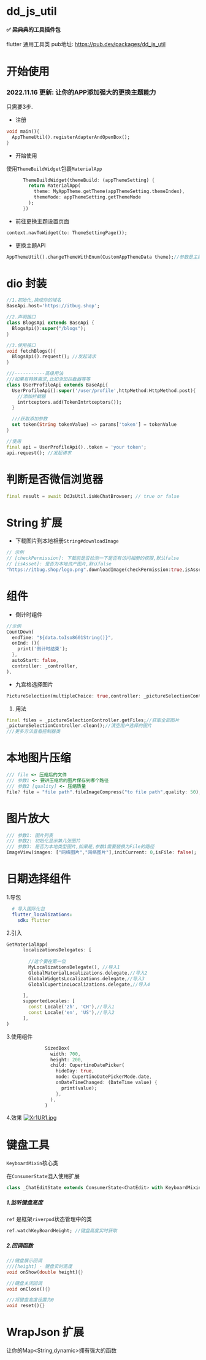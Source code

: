 # dd_js_util 
#### ✅ 梁典典的工具插件包




flutter 通用工具类
pub地址: <https://pub.dev/packages/dd_js_util>

# 开始使用

### 2022.11.16 更新: 让你的APP添加强大的更换主题能力

只需要3步.

* 注册
```dart
void main(){
  AppThemeUtil().registerAdapterAndOpenBox();
}
```

* 开始使用

使用`ThemeBuildWidget`包裹`MaterialApp`
```dart
      ThemeBuildWidget(themeBuild: (appThemeSetting) {
        return MaterialApp(
          theme: MyAppTheme.getTheme(appThemeSetting.themeIndex),
          themeMode: appThemeSetting.getThemeMode
        );
      })
```

* 前往更换主题设置页面
```dart
context.navToWidget(to: ThemeSettingPage());
```

* 更换主题API
```dart
AppThemeUtil().changeThemeWithEnum(CustomAppThemeData theme);//参数是主题枚举
```

# dio 封装

```dart
//1.初始化,换成你的域名
BaseApi.host='https://itbug.shop';

//2.声明接口
class BlogsApi extends BaseApi {
  BlogsApi():super("/blogs");
}

//3.使用接口
void fetchBlogs(){
  BlogsApi().request(); //发起请求
}

///-----------高级用法
///如果有特殊需求,比如添加拦截器等等
class UserProfileApi extends BaseApi{
  UserProfileApi():super('/user/profile',httpMethod:HttpMethod.post){
    //添加拦截器
    intrtceptors.add(TokenIntrtceptors());
  }

  ///获取添加参数
  set token(String tokenValue) => params['token'] = tokenValue
}

//使用
final api = UserProfileApi()..token = 'your token';
api.request(); //发起请求
```

# 判断是否微信浏览器

```dart
final result = await DdJsUtil.isWeChatBrowser; // true or false
```

# String 扩展

* 下载图片到本地相册`String#downloadImage`

```dart
// 示例
// [checkPermission]: 下载前是否检测一下是否有访问相册的权限,默认false
// [isAsset]: 是否为本地资产图片,默认false
"https://itbug.shop/logo.png".downloadImage(checkPermission:true,isAsset:false);
```

# 组件

* 倒计时组件

```dart
//示例
CountDown(
  endTime: "${data.toIso8601String()}",
  onEnd: (){
    print('倒计时结束');
  },
  autoStart: false,
  controller: _controller,
),
```

* 九宫格选择图片

```dart
PictureSelection(multipleChoice: true,controller: _pictureSelectionController,),
```

1) 用法

```dart
final files = _pictureSelectionController.getFiles;//获取全部图片
_pictureSelectionController.clean();//清空用户选择的图片
///更多方法查看控制器类
```

# 本地图片压缩

```dart
/// file <- 压缩后的文件
/// 参数1 <- 要讲压缩后的图片保存到哪个路径
/// 参数2 [quality] <- 压缩质量
File? file = "file path".fileImageCompress("to file path",quality: 50);
```

# 图片放大

```dart
/// 参数1: 图片列表
/// 参数2: 初始化显示第几张图片
/// 参数3: 是否为本地类型图片,如果是,参数1需要替换为File的路径
ImageView(images: ["网络图片","网络图片"],initCurrent: 0,isFile: false);
```

# 日期选择组件

1.导包

```yaml
  # 导入国际化包
  flutter_localizations:
    sdk: flutter
```

2.引入

```dart
GetMaterialApp(
      localizationsDelegates: [
        
        //这个要在第一位
        MyLocalizationsDelegate(), //导入1
        GlobalMaterialLocalizations.delegate,//导入2
        GlobalWidgetsLocalizations.delegate,//导入3
        GlobalCupertinoLocalizations.delegate,//导入4

      ],
      supportedLocales: [
        const Locale('zh', 'CH'),//导入1
        const Locale('en', 'US'),//导入2
      ],
)
```

3.使用组件

```dart
              SizedBox(
                width: 700,
                height: 200,
                child: CupertinoDatePicker(
                  hideDay: true,
                  mode: CupertinoDatePickerMode.date,
                  onDateTimeChanged: (DateTime value) {
                    print(value);
                  },
                ),
              )
```

4.效果
[![Xr1UR1.jpg](https://s1.ax1x.com/2022/06/08/Xr1UR1.jpg)](https://imgtu.com/i/Xr1UR1)

# 键盘工具

`KeyboardMixin`核心类

在`ConsumerState`混入使用扩展

```dart
class _ChatEditState extends ConsumerState<ChatEdit> with KeyboardMixin<ChatEdit>
```

##### 1.监听键盘高度

`ref` 是框架`riverpod`状态管理中的类

```dart
ref.watchKeyBoardHeight; //键盘高度实时获取
```

##### 2.回调函数

```dart
///键盘展示回调
///[height] - 键盘实时高度
void onShow(double height){}

///键盘关闭回调
void onClose(){}

///将键盘高度设置为0
void reset(){}
```

# WrapJson 扩展
让你的Map<String,dynamic>拥有强大的函数
